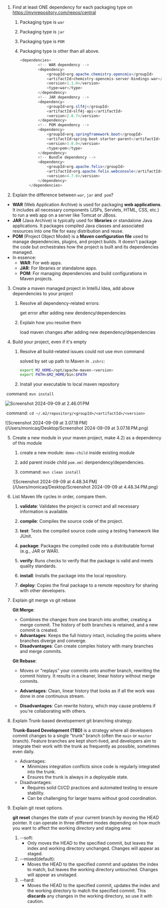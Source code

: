 1. Find at least ONE dependency for each packaging type on https://mvnrepository.com/repos/central  

   1. Packaging type is `war` 

   2. Packaging type is `jar`

   3. Packaging type is `POM` 

   4. Packaging type is other than all above.

      ```java
      <dependencies>
              <!-- WAR dependency -->
              <dependency>
                  <groupId>org.apache.chemistry.opencmis</groupId>
                  <artifactId>chemistry-opencmis-server-bindings-war</artifactId>
                  <version>1.1.0</version>
                  <type>war</type>
              </dependency>
              <!-- JAR dependency -->
              <dependency>
                  <groupId>org.slf4j</groupId>
                  <artifactId>slf4j-api</artifactId>
                  <version>2.0.7</version>
              </dependency>
              <!-- POM dependency -->
              <dependency>
                  <groupId>org.springframework.boot</groupId>
                  <artifactId>spring-boot-starter-parent</artifactId>
                  <version>3.0.0</version>
                  <type>pom</type>
              </dependency>
              <!-- Bundle dependency -->
              <dependency>
                  <groupId>org.apache.felix</groupId>
                  <artifactId>org.apache.felix.webconsole</artifactId>
                  <version>4.7.0</version>
              </dependency>
          </dependencies>
      
      ```

      

2. Explain the difference between `war`, `jar` and` pom`?

- **WAR** (Web Application Archive) is used for packaging **web applications**. It includes all necessary components (JSPs, Servlets, HTML, CSS, etc.) to run a web app on a server like Tomcat or JBoss.
- **JAR** (Java Archive) is typically used for **libraries** or standalone Java applications. It packages compiled Java classes and associated resources into one file for easy distribution and reuse.
- **POM** (Project Object Model) is a **Maven configuration file** used to manage dependencies, plugins, and project builds. It doesn't package the code but orchestrates how the project is built and its dependencies managed.
- In essence:
  - **WAR**: For web apps.
  - **JAR**: For libraries or standalone apps.
  - **POM**: For managing dependencies and build configurations in Maven projects.



3. Create a maven managed project in IntelliJ Idea, add above dependencies to your project

   1. Resolve all dependency-related errors:

      get error after adding new dendency/dependencies

   2. Explain how you resolve them 

      load maven changes after adding new dependency/dependencies

      

4. Build your project, even if it's empty

   1. Resolve all build-related issues 
      could not use mvn command

      solved by set up path to Maven in `.zshrc`:
      ```bash
      export M2_HOME=/opt/apache-maven-<version>
      export PATH=$M2_HOME/bin:$PATH
      ```

   2. Install your executable to local maven repository

​		command: `mvn install`

​		<img src="/Users/monicaq/Desktop/Screenshot 2024-09-09 at 2.46.01 PM.png" alt="Screenshot 2024-09-09 at 2.46.01 PM"/>

​	command: `cd ~/.m2/repository/<groupId>/<artifactId>/<version>`

![Screenshot 2024-09-09 at 3.07.18 PM](/Users/monicaq/Desktop/Screenshot 2024-09-09 at 3.07.18 PM.png)





5. Create a new module in your maven project, make 4.2) as a dependency of this module

   1. create a new module: `demo-child` inside existing module

   2. add parent inside child `pom.xml` denpendency/dependencies.
   3. command: `mvn clean install`

   ![Screenshot 2024-09-09 at 4.48.34 PM](/Users/monicaq/Desktop/Screenshot 2024-09-09 at 4.48.34 PM.png)

   

6. List Maven life cycles in order, compare them.

   1. **validate**: Validates the project is correct and all necessary information is available.

   2. **compile**: Compiles the source code of the project.

   3. **test**: Tests the compiled source code using a testing framework like JUnit.

   4. **package**: Packages the compiled code into a distributable format (e.g., JAR or WAR).

   5. **verify**: Runs checks to verify that the package is valid and meets quality standards.

   6. **install**: Installs the package into the local repository.

   7. **deploy**: Copies the final package to a remote repository for sharing with other developers.

      

7. Explain git merge vs git rebase

   **Git Merge**:

   - Combines the changes from one branch into another, creating a merge commit. The history of both branches is retained, and a new commit is created.
   - **Advantages**: Keeps the full history intact, including the points where branches diverge and converge.
   - **Disadvantages**: Can create complex history with many branches and merge commits.

   **Git Rebase**:

   - Moves or "replays" your commits onto another branch, rewriting the commit history. It results in a cleaner, linear history without merge commits.

   - **Advantages**: Clean, linear history that looks as if all the work was done in one continuous stream.

   - **Disadvantages**: Can rewrite history, which may cause problems if you're collaborating with others.

     

8. Explain Trunk-based developement git branching strategy. 

   **Trunk-Based Development (TBD)** is a strategy where all developers commit changes to a single "trunk" branch (often the `main` or `master` branch). Feature branches are kept short-lived, and developers aim to integrate their work with the trunk as frequently as possible, sometimes even daily.

   - Advantages:
     - Minimizes integration conflicts since code is regularly integrated into the trunk.
     - Ensures the trunk is always in a deployable state.
   - Disadvantages:
     - Requires solid CI/CD practices and automated testing to ensure stability.
     - Can be challenging for larger teams without good coordination.

9. Explain git reset options.

   **git reset** changes the state of your current branch by moving the HEAD pointer. It can operate in three different modes depending on how much you want to affect the working directory and staging area:

   1. --soft:
      - Only moves the HEAD to the specified commit, but leaves the index and working directory unchanged. Changes will appear as staged.
   2. --mixed(default):
      - Moves the HEAD to the specified commit and updates the index to match, but leaves the working directory untouched. Changes will appear as unstaged.
   3. --hard:
      - Moves the HEAD to the specified commit, updates the index and the working directory to match the specified commit. This **discards** any changes in the working directory, so use it with caution.








